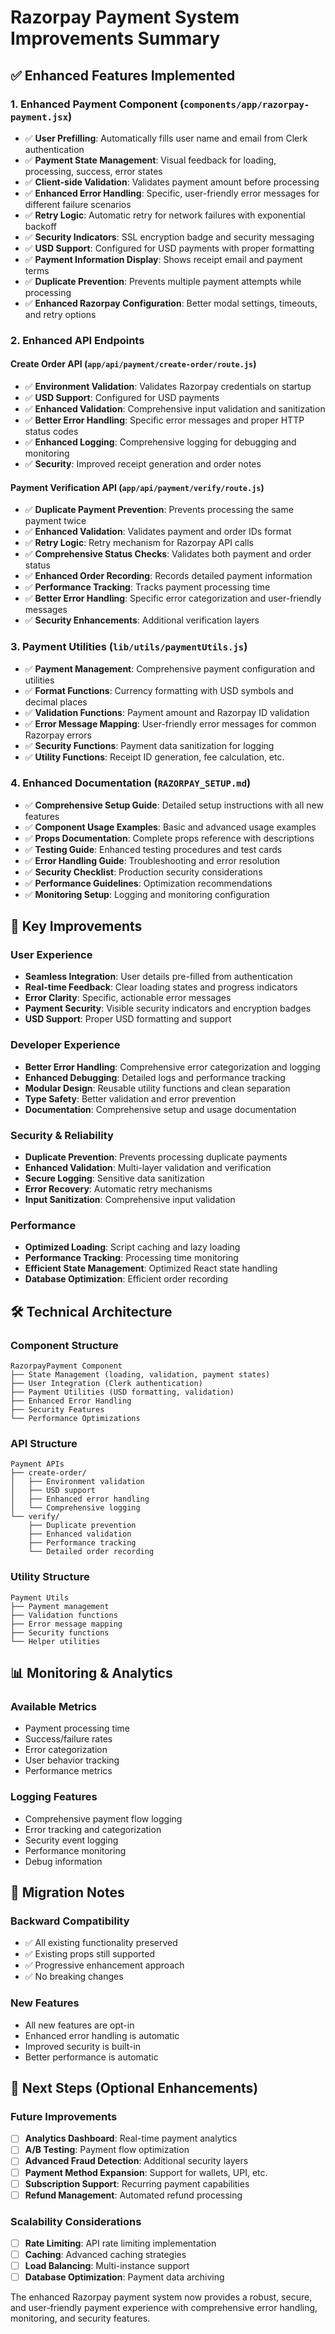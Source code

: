 # Razorpay Payment System Improvements Summary

## ✅ Enhanced Features Implemented

### 1. **Enhanced Payment Component (`components/app/razorpay-payment.jsx`)**

- ✅ **User Prefilling**: Automatically fills user name and email from Clerk authentication
- ✅ **Payment State Management**: Visual feedback for loading, processing, success, error states
- ✅ **Client-side Validation**: Validates payment amount before processing
- ✅ **Enhanced Error Handling**: Specific, user-friendly error messages for different failure scenarios
- ✅ **Retry Logic**: Automatic retry for network failures with exponential backoff
- ✅ **Security Indicators**: SSL encryption badge and security messaging
- ✅ **USD Support**: Configured for USD payments with proper formatting
- ✅ **Payment Information Display**: Shows receipt email and payment terms
- ✅ **Duplicate Prevention**: Prevents multiple payment attempts while processing
- ✅ **Enhanced Razorpay Configuration**: Better modal settings, timeouts, and retry options

### 2. **Enhanced API Endpoints**

#### **Create Order API (`app/api/payment/create-order/route.js`)**

- ✅ **Environment Validation**: Validates Razorpay credentials on startup
- ✅ **USD Support**: Configured for USD payments
- ✅ **Enhanced Validation**: Comprehensive input validation and sanitization
- ✅ **Better Error Handling**: Specific error messages and proper HTTP status codes
- ✅ **Enhanced Logging**: Comprehensive logging for debugging and monitoring
- ✅ **Security**: Improved receipt generation and order notes

#### **Payment Verification API (`app/api/payment/verify/route.js`)**

- ✅ **Duplicate Payment Prevention**: Prevents processing the same payment twice
- ✅ **Enhanced Validation**: Validates payment and order IDs format
- ✅ **Retry Logic**: Retry mechanism for Razorpay API calls
- ✅ **Comprehensive Status Checks**: Validates both payment and order status
- ✅ **Enhanced Order Recording**: Records detailed payment information
- ✅ **Performance Tracking**: Tracks payment processing time
- ✅ **Better Error Handling**: Specific error categorization and user-friendly messages
- ✅ **Security Enhancements**: Additional verification layers

### 3. **Payment Utilities (`lib/utils/paymentUtils.js`)**

- ✅ **Payment Management**: Comprehensive payment configuration and utilities
- ✅ **Format Functions**: Currency formatting with USD symbols and decimal places
- ✅ **Validation Functions**: Payment amount and Razorpay ID validation
- ✅ **Error Message Mapping**: User-friendly error messages for common Razorpay errors
- ✅ **Security Functions**: Payment data sanitization for logging
- ✅ **Utility Functions**: Receipt ID generation, fee calculation, etc.

### 4. **Enhanced Documentation (`RAZORPAY_SETUP.md`)**

- ✅ **Comprehensive Setup Guide**: Detailed setup instructions with all new features
- ✅ **Component Usage Examples**: Basic and advanced usage examples
- ✅ **Props Documentation**: Complete props reference with descriptions
- ✅ **Testing Guide**: Enhanced testing procedures and test cards
- ✅ **Error Handling Guide**: Troubleshooting and error resolution
- ✅ **Security Checklist**: Production security considerations
- ✅ **Performance Guidelines**: Optimization recommendations
- ✅ **Monitoring Setup**: Logging and monitoring configuration

## 🚀 Key Improvements

### **User Experience**

- **Seamless Integration**: User details pre-filled from authentication
- **Real-time Feedback**: Clear loading states and progress indicators
- **Error Clarity**: Specific, actionable error messages
- **Payment Security**: Visible security indicators and encryption badges
- **USD Support**: Proper USD formatting and support

### **Developer Experience**

- **Better Error Handling**: Comprehensive error categorization and logging
- **Enhanced Debugging**: Detailed logs and performance tracking
- **Modular Design**: Reusable utility functions and clean separation
- **Type Safety**: Better validation and error prevention
- **Documentation**: Comprehensive setup and usage documentation

### **Security & Reliability**

- **Duplicate Prevention**: Prevents processing duplicate payments
- **Enhanced Validation**: Multi-layer validation and verification
- **Secure Logging**: Sensitive data sanitization
- **Error Recovery**: Automatic retry mechanisms
- **Input Sanitization**: Comprehensive input validation

### **Performance**

- **Optimized Loading**: Script caching and lazy loading
- **Performance Tracking**: Processing time monitoring
- **Efficient State Management**: Optimized React state handling
- **Database Optimization**: Efficient order recording

## 🛠 Technical Architecture

### **Component Structure**

```
RazorpayPayment Component
├── State Management (loading, validation, payment states)
├── User Integration (Clerk authentication)
├── Payment Utilities (USD formatting, validation)
├── Enhanced Error Handling
├── Security Features
└── Performance Optimizations
```

### **API Structure**

```
Payment APIs
├── create-order/
│   ├── Environment validation
│   ├── USD support
│   ├── Enhanced error handling
│   └── Comprehensive logging
└── verify/
    ├── Duplicate prevention
    ├── Enhanced validation
    ├── Performance tracking
    └── Detailed order recording
```

### **Utility Structure**

```
Payment Utils
├── Payment management
├── Validation functions
├── Error message mapping
├── Security functions
└── Helper utilities
```

## 📊 Monitoring & Analytics

### **Available Metrics**

- Payment processing time
- Success/failure rates
- Error categorization
- User behavior tracking
- Performance metrics

### **Logging Features**

- Comprehensive payment flow logging
- Error tracking and categorization
- Security event logging
- Performance monitoring
- Debug information

## 🔧 Migration Notes

### **Backward Compatibility**

- ✅ All existing functionality preserved
- ✅ Existing props still supported
- ✅ Progressive enhancement approach
- ✅ No breaking changes

### **New Features**

- All new features are opt-in
- Enhanced error handling is automatic
- Improved security is built-in
- Better performance is automatic

## 🎯 Next Steps (Optional Enhancements)

### **Future Improvements**

- [ ] **Analytics Dashboard**: Real-time payment analytics
- [ ] **A/B Testing**: Payment flow optimization
- [ ] **Advanced Fraud Detection**: Additional security layers
- [ ] **Payment Method Expansion**: Support for wallets, UPI, etc.
- [ ] **Subscription Support**: Recurring payment capabilities
- [ ] **Refund Management**: Automated refund processing

### **Scalability Considerations**

- [ ] **Rate Limiting**: API rate limiting implementation
- [ ] **Caching**: Advanced caching strategies
- [ ] **Load Balancing**: Multi-instance support
- [ ] **Database Optimization**: Payment data archiving

The enhanced Razorpay payment system now provides a robust, secure, and user-friendly payment experience with comprehensive error handling, monitoring, and security features.
